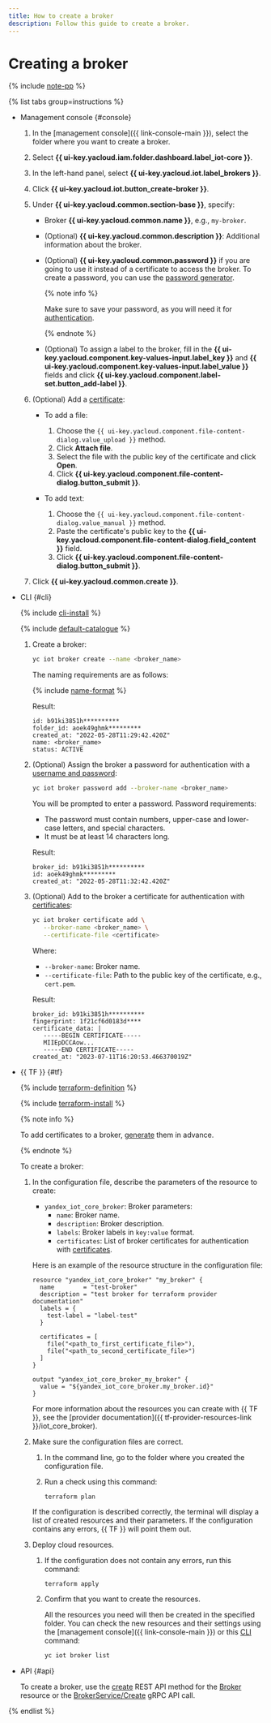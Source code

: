 ```yaml
---
title: How to create a broker
description: Follow this guide to create a broker.
---
```


# Creating a broker

{% include [note-pp](../../../_includes/iot-core/note-pp.md) %}

{% list tabs group=instructions %}

- Management console {#console}

  1. In the [management console]({{ link-console-main }}), select the folder where you want to create a broker.
  1. Select **{{ ui-key.yacloud.iam.folder.dashboard.label_iot-core }}**.
  1. In the left-hand panel, select **{{ ui-key.yacloud.iot.label_brokers }}**.
  1. Click **{{ ui-key.yacloud.iot.button_create-broker }}**.
  1. Under **{{ ui-key.yacloud.common.section-base }}**, specify:

      * Broker **{{ ui-key.yacloud.common.name }}**, e.g., `my-broker`.
      * (Optional) **{{ ui-key.yacloud.common.description }}**: Additional information about the broker.
      * (Optional) **{{ ui-key.yacloud.common.password }}** if you are going to use it instead of a certificate to access the broker. To create a password, you can use the [password generator](https://passwordsgenerator.net/).

          {% note info %}

          Make sure to save your password, as you will need it for [authentication](../../concepts/authorization.md).

          {% endnote %}

      * (Optional) To assign a label to the broker, fill in the **{{ ui-key.yacloud.component.key-values-input.label_key }}** and **{{ ui-key.yacloud.component.key-values-input.label_value }}** fields and click **{{ ui-key.yacloud.component.label-set.button_add-label }}**.

  1. (Optional) Add a [certificate](../certificates/create-certificates.md):

      * To add a file:

          1. Choose the `{{ ui-key.yacloud.component.file-content-dialog.value_upload }}` method.
          1. Click **Attach file**.
          1. Select the file with the public key of the certificate and click **Open**.
          1. Click **{{ ui-key.yacloud.component.file-content-dialog.button_submit }}**.

      * To add text:

          1. Choose the `{{ ui-key.yacloud.component.file-content-dialog.value_manual }}` method.
          1. Paste the certificate's public key to the **{{ ui-key.yacloud.component.file-content-dialog.field_content }}** field.
          1. Click **{{ ui-key.yacloud.component.file-content-dialog.button_submit }}**.

  1. Click **{{ ui-key.yacloud.common.create }}**.

- CLI {#cli}

  {% include [cli-install](../../../_includes/cli-install.md) %}

  {% include [default-catalogue](../../../_includes/default-catalogue.md) %}

  1. Create a broker:

      ```bash
      yc iot broker create --name <broker_name>
      ```

      The naming requirements are as follows:

      {% include [name-format](../../../_includes/name-format.md) %}

      Result:

      ```text
      id: b91ki3851h**********
      folder_id: aoek49ghmk*********
      created_at: "2022-05-28T11:29:42.420Z"
      name: <broker_name>
      status: ACTIVE
      ```

  1. (Optional) Assign the broker a password for authentication with a [username and password](../../concepts/authorization.md#log-pass):

      ```bash
      yc iot broker password add --broker-name <broker_name>
      ```

      You will be prompted to enter a password. Password requirements:

      * The password must contain numbers, upper-case and lower-case letters, and special characters.
      * It must be at least 14 characters long.

      Result:

      ```text
      broker_id: b91ki3851h**********
      id: aoek49ghmk*********
      created_at: "2022-05-28T11:32:42.420Z"
      ```

  1. (Optional) Add to the broker a certificate for authentication with [certificates](../../concepts/authorization.md#certs):

      ```bash
      yc iot broker certificate add \
         --broker-name <broker_name> \
         --certificate-file <certificate>
      ```

      Where:

      * `--broker-name`: Broker name.
      * `--certificate-file`: Path to the public key of the certificate, e.g., `cert.pem`.

      Result:

      ```text
      broker_id: b91ki3851h**********
      fingerprint: 1f21cf6d0183d****
      certificate_data: |
         -----BEGIN CERTIFICATE-----
         MIIEpDCCAow...
         -----END CERTIFICATE-----
      created_at: "2023-07-11T16:20:53.466370019Z"
      ```

- {{ TF }} {#tf}

  {% include [terraform-definition](../../../_tutorials/_tutorials_includes/terraform-definition.md) %}

  {% include [terraform-install](../../../_includes/terraform-install.md) %}

  {% note info %}

  To add certificates to a broker, [generate](../certificates/create-certificates.md) them in advance.

  {% endnote %}

  To create a broker:
     
  1. In the configuration file, describe the parameters of the resource to create:

     * `yandex_iot_core_broker`: Broker parameters:
       * `name`: Broker name.
       * `description`: Broker description.
       * `labels`: Broker labels in `key:value` format.
       * `certificates`: List of broker certificates for authentication with [certificates](../certificates/create-certificates.md).

      Here is an example of the resource structure in the configuration file:

      ```
      resource "yandex_iot_core_broker" "my_broker" {
        name        = "test-broker"
        description = "test broker for terraform provider documentation"
        labels = {
          test-label = "label-test"
        }

        certificates = [
          file("<path_to_first_certificate_file>"),
          file("<path_to_second_certificate_file>")
        ]
      }

      output "yandex_iot_core_broker_my_broker" {
        value = "${yandex_iot_core_broker.my_broker.id}"
      }
      ```

      For more information about the resources you can create with {{ TF }}, see the [provider documentation]({{ tf-provider-resources-link }}/iot_core_broker).

  1. Make sure the configuration files are correct.
      1. In the command line, go to the folder where you created the configuration file.
      1. Run a check using this command:

          ```
          terraform plan
          ```

      If the configuration is described correctly, the terminal will display a list of created resources and their parameters. If the configuration contains any errors, {{ TF }} will point them out.

  1. Deploy cloud resources.

      1. If the configuration does not contain any errors, run this command:

          ```
          terraform apply
          ```

      1. Confirm that you want to create the resources.
      
          All the resources you need will then be created in the specified folder. You can check the new resources and their settings using the [management console]({{ link-console-main }}) or this [CLI](../../../cli/quickstart.md) command:

          ```bash
          yc iot broker list
          ```

- API {#api}

  To create a broker, use the [create](../../broker/api-ref/Broker/create.md) REST API method for the [Broker](../../broker/api-ref/Broker/index.md) resource or the [BrokerService/Create](../../broker/api-ref/grpc/Broker/create.md) gRPC API call.

{% endlist %}
